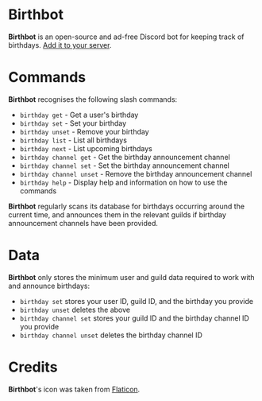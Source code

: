 # Birthbot

**Birthbot** is an open-source and ad-free Discord bot for keeping track of birthdays.
[Add it to your server](https://discord.com/api/oauth2/authorize?client_id=1031249634020044860&permissions=2147485696&scope=bot%20applications.commands).

# Commands

**Birthbot** recognises the following slash commands:
- `birthday get` - Get a user's birthday
- `birthday set` - Set your birthday
- `birthday unset` - Remove your birthday
- `birthday list` - List all birthdays
- `birthday next` - List upcoming birthdays
- `birthday channel get` - Get the birthday announcement channel
- `birthday channel set` - Set the birthday announcement channel
- `birthday channel unset` - Remove the birthday announcement channel
- `birthday help` - Display help and information on how to use the commands

**Birthbot** regularly scans its database for birthdays occurring around the current time, and announces them in the relevant guilds if birthday announcement channels have been provided.

# Data

**Birthbot** only stores the minimum user and guild data required to work with and announce birthdays:
- `birthday set` stores your user ID, guild ID, and the birthday you provide
- `birthday unset` deletes the above
- `birthday channel set` stores your guild ID and the birthday channel ID you provide
- `birthday channel unset` deletes the birthday channel ID

# Credits

**Birthbot**'s icon was taken from [Flaticon](https://www.flaticon.com/free-icons/birthday-cake).